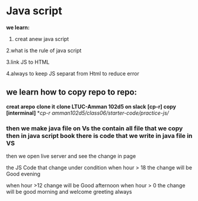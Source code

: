# Java script

**we learn:**

1. creat anew java script

2.what is the rule of java script

3.link JS to HTML

4.always to keep JS separat from Html to reduce error

## we learn how to copy repo to repo:

**creat arepo**
**clone it**
**clone LTUC-Amman 102d5 on slack**
**[cp-r] copy [interminal]**
**cp-r amman102d5/class06/starter-code/*practice-js/**

### then we make java file on Vs the contain all file that we copy then in java script book there is code that we write in java file in VS
then we open live server and see the change in page 


 the JS Code that change under condition when hour > 18 the change will be Good evening 

when hour >12 change will be Good afternoon
when hour > 0 the change will be good morning
and welcome greeting always


